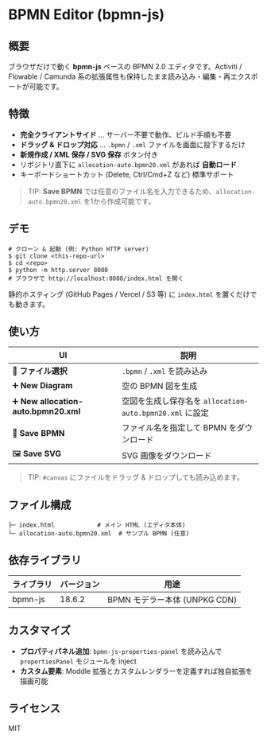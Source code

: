 # BPMN Editor (bpmn-js)

## 概要

ブラウザだけで動く **bpmn-js** ベースの BPMN 2.0 エディタです。Activiti / Flowable / Camunda 系の拡張属性も保持したまま読み込み・編集・再エクスポートが可能です。

## 特徴

- **完全クライアントサイド** … サーバー不要で動作、ビルド手順も不要
- **ドラッグ & ドロップ対応** … `.bpmn` / `.xml` ファイルを画面に投下するだけ
- **新規作成 / XML 保存 / SVG 保存** ボタン付き
- リポジトリ直下に `allocation-auto.bpmn20.xml` があれば **自動ロード**
- キーボードショートカット (Delete, Ctrl/Cmd+Z など) 標準サポート

> TIP: **Save BPMN** では任意のファイル名を入力できるため、`allocation-auto.bpmn20.xml` を1から作成可能です。

## デモ

```
# クローン & 起動 (例: Python HTTP server)
$ git clone <this-repo-url>
$ cd <repo>
$ python -m http.server 8080
# ブラウザで http://localhost:8080/index.html を開く
```

静的ホスティング (GitHub Pages / Vercel / S3 等) に `index.html` を置くだけでも動きます。

## 使い方

| UI                  | 説明                                     |
| ------------------- | ---------------------------------------- |
| 📂 **ファイル選択** | `.bpmn` / `.xml` を読み込み              |
| ➕ **New Diagram**  | 空の BPMN 図を生成                       |
| ➕ **New allocation-auto.bpmn20.xml** | 空図を生成し保存名を `allocation-auto.bpmn20.xml` に設定 |
| 💾 **Save BPMN**    | ファイル名を指定して BPMN をダウンロード |
| 🖼 **Save SVG**      | SVG 画像をダウンロード                   |

> TIP: `#canvas` にファイルをドラッグ & ドロップしても読み込めます。

## ファイル構成

```
├─ index.html            # メイン HTML (エディタ本体)
└─ allocation-auto.bpmn20.xml  # サンプル BPMN (任意)
```

## 依存ライブラリ

| ライブラリ | バージョン | 用途                          |
| ---------- | ---------- | ----------------------------- |
| bpmn-js    | 18.6.2     | BPMN モデラー本体 (UNPKG CDN) |

## カスタマイズ

- **プロパティパネル追加**: `bpmn-js-properties-panel` を読み込んで `propertiesPanel` モジュールを inject
- **カスタム要素**: Moddle 拡張とカスタムレンダラーを定義すれば独自拡張を描画可能

## ライセンス

MIT
